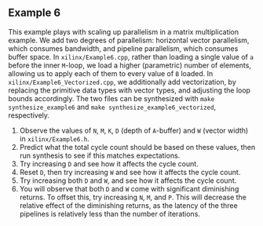 ## Example 6

This example plays with scaling up parallelism in a matrix multiplication example.
We add two degrees of parallelism: horizontal vector parallelism, which consumes bandwidth, and pipeline parallelism, which consumes buffer space.
In `xilinx/Example6.cpp`, rather  than loading a single value of `a` before the inner `M`-loop, we load a higher (parametric) number of elements, allowing us to apply each of them to every value of `B` loaded.
In `xilinx/Example6_Vectorized.cpp`, we additionally add vectorization, by replacing the primitive data types with vector types, and adjusting the loop bounds accordingly.
The two files can be synthesized with `make synthesize_example6` and `make synthesize_example6_vectorized`, respectively.

1. Observe the values of `N`, `M`, `K`, `D` (depth of `A`-buffer) and `W` (vector width) in `xilinx/Example6.h`.
2. Predict what the total cycle count should be based on these values, then run synthesis to see if this matches expectations.
3. Try increasing `D` and see how it affects the cycle count.
4. Reset `D`, then try increasing `W` and see how it affects the cycle count.
5. Try increasing both `D` and `W`, and see how it affects the cycle count.
6. You will observe that both `D` and `W` come with significant diminishing returns. To offset this, try increasing `N`, `M`, and `P`. This will decrease the relative effect of the diminishing returns, as the latency of the three pipelines is relatively less than the number of iterations. 
